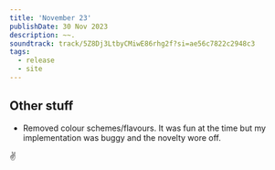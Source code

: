 ```yaml
---
title: 'November 23'
publishDate: 30 Nov 2023
description: ~~. 
soundtrack: track/5Z8Dj3LtbyCMiwE86rhg2f?si=ae56c7822c2948c3
tags:
  - release
  - site
---
```



## Other stuff

- Removed colour schemes/flavours. It was fun at the time but my implementation was buggy and the novelty wore off.

✌️
